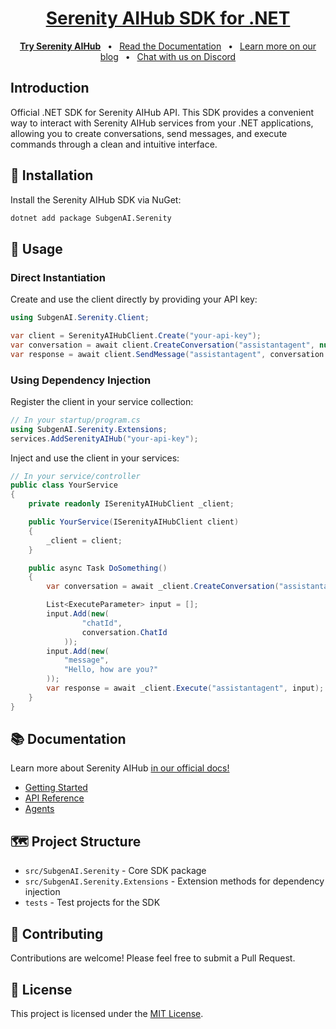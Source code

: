 <p align="center">
  <a href="https://serenitystar.ai/">
    <h1 align="center">Serenity AIHub SDK for .NET</h1>
  </a>
</p>

<p align="center">
  <a aria-label="try Serenity AIHub" href="https://hub.serenitystar.ai/Identity/Account/Register"><b>Try Serenity AIHub</b></a>
&ensp;•&ensp;
  <a aria-label="Serenity documentation" href="https://docs.serenitystar.ai">Read the Documentation</a>
&ensp;•&ensp;
  <a aria-label="Serenity blog" href="https://docs.serenitystar.ai/blog">Learn more on our blog</a>
&ensp;•&ensp;
  <a aria-label="Serenity Discord channel" href="https://discord.gg/SrT3xP7tS8">Chat with us on Discord</a>
</p>

## Introduction

Official .NET SDK for Serenity AIHub API. This SDK provides a convenient way to interact with Serenity AIHub services from your .NET applications, allowing you to create conversations, send messages, and execute commands through a clean and intuitive interface.

## 🚀 Installation

Install the Serenity AIHub SDK via NuGet:

```bash
dotnet add package SubgenAI.Serenity
```

## 🔧 Usage

### Direct Instantiation

Create and use the client directly by providing your API key:

```csharp
using SubgenAI.Serenity.Client;

var client = SerenityAIHubClient.Create("your-api-key");
var conversation = await client.CreateConversation("assistantagent", null);
var response = await client.SendMessage("assistantagent", conversation.ChatId, "Hello!");
```

### Using Dependency Injection

Register the client in your service collection:

```csharp
// In your startup/program.cs
using SubgenAI.Serenity.Extensions;
services.AddSerenityAIHub("your-api-key");
```

Inject and use the client in your services:

```csharp
// In your service/controller
public class YourService
{
    private readonly ISerenityAIHubClient _client;

    public YourService(ISerenityAIHubClient client)
    {
        _client = client;
    }

    public async Task DoSomething()
    {
        var conversation = await _client.CreateConversation("assistantagent");

        List<ExecuteParameter> input = [];
        input.Add(new(
                "chatId",
                conversation.ChatId
            ));
        input.Add(new(
            "message",
            "Hello, how are you?"
        ));
        var response = await _client.Execute("assistantagent", input);
    }
}
```

## 📚 Documentation

<p>Learn more about Serenity AIHub <a aria-label="serenity documentation" href="https://docs.serenitystar.ai">in our official docs!</a></p>

- [Getting Started](https://docs.serenitystar.ai/docs/getting-started/introduction)
- [API Reference](https://docs.serenitystar.ai/docs/api/aihub/serenity-star-api-docs)
- [Agents](https://docs.serenitystar.ai/docs/serenity-aihub/agents)

## 🗺 Project Structure

- `src/SubgenAI.Serenity` - Core SDK package
- `src/SubgenAI.Serenity.Extensions` - Extension methods for dependency injection
- `tests` - Test projects for the SDK

## 🤝 Contributing

Contributions are welcome! Please feel free to submit a Pull Request.

## 📄 License

This project is licensed under the [MIT License](LICENSE).